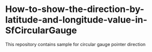 # How-to-show-the-direction-by-latitude-and-longitude-value-in-SfCircularGauge
This repository contains sample for circular gauge pointer direction 
